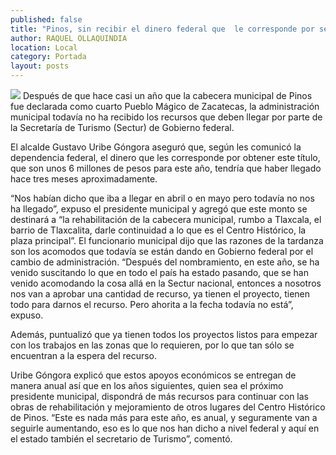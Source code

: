 ```yaml
---
published: false
title: "Pinos, sin recibir el dinero federal que  le corresponde por ser Pueblo Mágico"
author: RAQUEL OLLAQUINDIA
location: Local
category: Portada
layout: posts
---
```


![](http://i.imgur.com/8gJ1iy0m.jpg)
Después de que hace casi un año que la cabecera municipal de Pinos fue declarada como cuarto Pueblo Mágico de Zacatecas, la administración municipal todavía no ha recibido los recursos que deben llegar por parte de la Secretaría de Turismo (Sectur) de Gobierno federal.

El alcalde Gustavo Uribe Góngora aseguró que, según les comunicó la dependencia federal, el dinero que les corresponde por obtener este título, que son unos 6 millones de pesos para este año, tendría que haber llegado hace tres meses aproximadamente.

“Nos habían dicho que iba a llegar en abril o en mayo pero todavía no nos ha llegado”, expuso el presidente municipal y agregó que este monto se destinará a “la rehabilitación de la cabecera municipal, rumbo a Tlaxcala, el barrio de Tlaxcalita, darle continuidad a lo que es el Centro Histórico, la plaza principal”.
El funcionario municipal dijo que las razones de la tardanza son los acomodos que todavía se están dando en Gobierno federal por el cambio de administración.
“Después del nombramiento, en este año, se ha venido suscitando lo que en todo el país ha estado pasando, que se han venido acomodando la cosa allá en la Sectur nacional, entonces a nosotros nos van a aprobar una cantidad de recurso, ya tienen el proyecto, tienen todo para darnos el recurso. Pero ahorita a la fecha todavía no está”, expuso.

Además, puntualizó que ya tienen todos los proyectos listos para empezar con los trabajos en las zonas que lo requieren, por lo que tan sólo se encuentran a la espera del recurso.

Uribe Góngora explicó que estos apoyos económicos se entregan de manera anual así que en los años siguientes, quien sea el próximo presidente municipal, dispondrá de más recursos para continuar con las obras de rehabilitación y mejoramiento de otros lugares del Centro Histórico de Pinos.
“Este es nada más para este año, es anual, y seguramente van a seguirle aumentando, eso es lo que nos han dicho a nivel federal y aquí en el estado también el secretario de Turismo”, comentó.
